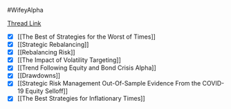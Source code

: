 
#WifeyAlpha 

[Thread Link](https://twitter.com/ChiefQuant/status/1477926055532969984?s=20)

- [x] [[The Best of Strategies for the Worst of Times]]
- [x] [[Strategic Rebalancing]]
- [x] [[Rebalancing Risk]]
- [x] [[The Impact of Volatility Targeting]]
- [x] [[Trend Following Equity and Bond Crisis Alpha]]
- [x] [[Drawdowns]]
- [x] [[Strategic Risk Management Out-Of-Sample Evidence From the COVID-19 Equity Selloff]]
- [x] [[The Best Strategies for Inflationary Times]]